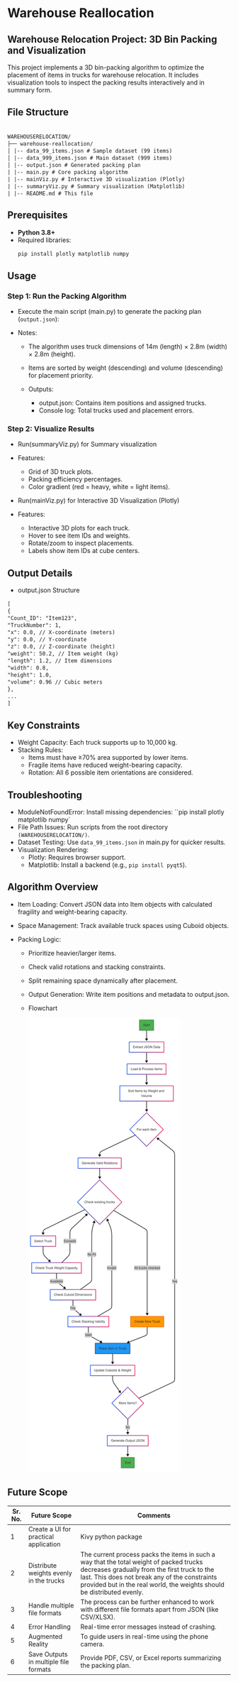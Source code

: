 # Warehouse Reallocation

## Warehouse Relocation Project: 3D Bin Packing and Visualization

This project implements a 3D bin-packing algorithm to optimize the placement of items in trucks for warehouse relocation. It includes visualization tools to inspect the packing results interactively and in summary form.

## File Structure

```plaintext

WAREHOUSERELOCATION/
├── warehouse-reallocation/
│ |-- data_99_items.json # Sample dataset (99 items)
│ |-- data_999_items.json # Main dataset (999 items)
│ |-- output.json # Generated packing plan
| |-- main.py # Core packing algorithm
| |-- mainViz.py # Interactive 3D visualization (Plotly)
| |-- summaryViz.py # Summary visualization (Matplotlib)
| |-- README.md # This file
```

## Prerequisites

- **Python 3.8+**
- Required libraries:
  ```bash
  pip install plotly matplotlib numpy
  ```

## Usage

### Step 1: Run the Packing Algorithm

- Execute the main script (main.py) to generate the packing plan (`output.json`):
- Notes:

  - The algorithm uses truck dimensions of 14m (length) × 2.8m (width) × 2.8m (height).
  - Items are sorted by weight (descending) and volume (descending) for placement priority.

  - Outputs:
    - output.json: Contains item positions and assigned trucks.
    - Console log: Total trucks used and placement errors.

### Step 2: Visualize Results

- Run(summaryViz.py) for Summary visualization
- Features:

  - Grid of 3D truck plots.
  - Packing efficiency percentages.
  - Color gradient (red = heavy, white = light items).

- Run(mainViz.py) for Interactive 3D Visualization (Plotly)
- Features:
  - Interactive 3D plots for each truck.
  - Hover to see item IDs and weights.
  - Rotate/zoom to inspect placements.
  - Labels show item IDs at cube centers.

## Output Details

- output.json Structure
```plaintext
[
{
"Count_ID": "Item123",
"TruckNumber": 1,
"x": 0.0, // X-coordinate (meters)
"y": 0.0, // Y-coordinate
"z": 0.0, // Z-coordinate (height)
"weight": 50.2, // Item weight (kg)
"length": 1.2, // Item dimensions
"width": 0.8,
"height": 1.0,
"volume": 0.96 // Cubic meters
},
...
]
```
## Key Constraints

- Weight Capacity: Each truck supports up to 10,000 kg.
- Stacking Rules:
  - Items must have ≥70% area supported by lower items.
  - Fragile items have reduced weight-bearing capacity.
  - Rotation: All 6 possible item orientations are considered.

## Troubleshooting

- ModuleNotFoundError: Install missing dependencies:
  ``pip install plotly matplotlib numpy`
- File Path Issues: Run scripts from the root directory `(WAREHOUSERELOCATION/)`.
- Dataset Testing: Use `data_99_items.json` in main.py for quicker results.
- Visualization Rendering:
  - Plotly: Requires browser support.
  - Matplotlib: Install a backend (e.g., `pip install pyqt5`).

## Algorithm Overview

- Item Loading: Convert JSON data into Item objects with calculated fragility and weight-bearing capacity.
- Space Management: Track available truck spaces using Cuboid objects.
- Packing Logic:

  - Prioritize heavier/larger items.
  - Check valid rotations and stacking constraints.
  - Split remaining space dynamically after placement.
  - Output Generation: Write item positions and metadata to output.json.
  - Flowchart

    ![alt text](<Untitled diagram-2025-03-03-115718.png>)

## Future Scope

| Sr. No. | Future Scope                            | Comments                                                                                                                                                                                                                                                            |
| ------- | --------------------------------------- | ------------------------------------------------------------------------------------------------------------------------------------------------------------------------------------------------------------------------------------------------------------------- |
| 1       | Create a UI for practical application   | Kivy python package                                                                                                                                                                                                                                                 |
| 2       | Distribute weights evenly in the trucks | The current process packs the items in such a way that the total weight of packed trucks decreases gradually from the first truck to the last. This does not break any of the constraints provided but in the real world, the weights should be distributed evenly. |
| 3       | Handle multiple file formats            | The process can be further enhanced to work with different file formats apart from JSON (like CSV/XLSX).                                                                                                                                                            |
| 4       | Error Handling                          | Real-time error messages instead of crashing.                                                                                                                                                                                                                       |
| 5       | Augmented Reality                       | To guide users in real-time using the phone camera.                                                                                                                                                                                                                 |
| 6       | Save Outputs in multiple file formats   | Provide PDF, CSV, or Excel reports summarizing the packing plan.                                                                                                                                                                                                    |
